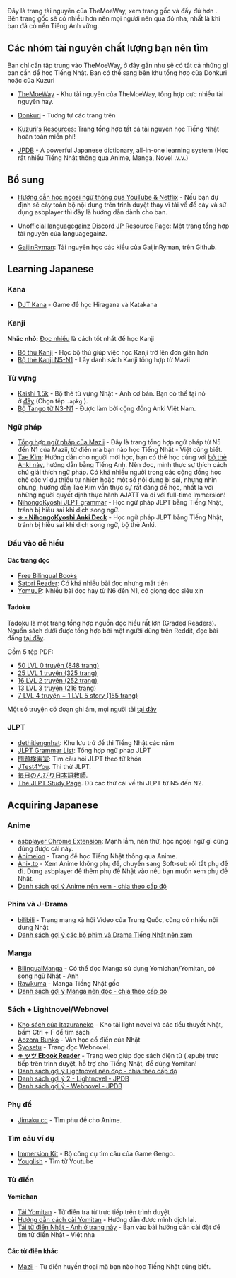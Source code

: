 Đây là trang tài nguyên của TheMoeWay, xem trang gốc và đầy đủ hơn . Bên trang gốc sẽ có nhiều hơn nên mọi người nên qua đó nha, nhất là khi bạn đã có nền Tiếng Anh vững.


## Các nhóm tài nguyên chất lượng bạn nên tìm

Bạn chỉ cần tập trung vào TheMoeWay, ở đây gần như sẽ có tất cả những gì bạn cần để học Tiếng Nhật. Bạn có thể sang bên khu tổng hợp của Donkuri hoặc của Kuzuri

- [TheMoeWay](https://learnjapanese.moe/resources/) - Khu tài nguyên của TheMoeWay, tổng hợp cực nhiều tài nguyên hay.
- [Donkuri](https://donkuri.github.io/learn-japanese) - Tương tự các trang trên
- [Kuzuri's Resources](https://kuzuri.neocities.org/resources): Trang tổng hợp tất cả tài nguyên học Tiếng Nhật hoàn toàn miễn phí!

- [JPDB](https://jpdb.io/) - A powerful Japanese dictionary, all-in-one learning system (Học rất nhiều Tiếng Nhật thông qua Anime, Manga, Novel .v.v.)

## Bổ sung
- [Hướng dẫn học ngoại ngữ thông qua YouTube & Netflix](https://docs.google.com/document/d/1YaHBu5obEmn83kh20NHkWW_eOYXc7_EAPXTJmDHy1y4/edit) - Nếu bạn dự định sẽ cày toàn bộ nội dung trên trình duyệt thay vì tải về để cày và sử dụng asbplayer thì đây là hướng dẫn dành cho bạn.

- [Unofficial languagegainz Discord JP Resource Page](https://docs.google.com/document/d/1EyIKdsFgsakIh568loSanprRbgzZeAiRTNVkDWoY5RI/edit#heading=h.vf40j64cv0rm): Một trang tổng hợp tài nguyên của languagegainz.
- [GaijinRyman](https://github.com/GaijinRyman/JapaneseResources): Tài nguyên học các kiểu của GaijinRyman, trên Github.

## Learning Japanese

### Kana
- [DJT Kana](https://djtguide.neocities.org/kana/index.html) - Game để học Hiragana và Katakana

### Kanji
**Nhắc nhỏ:** [Đọc nhiều](doc.md) là cách tốt nhất để học Kanji

- [Bộ thủ Kanji](https://ankivn.com/bo-the/ngoai-ngu/tieng-nhat/bo-thu-chu-han/) - Học bộ thủ giúp việc học Kanji trở lên đơn giản hơn 
- [Bộ thẻ Kanji N5-N1](https://ankivn.com/bo-the/ngoai-ngu/tieng-nhat/ngu-phap-tieng-nhat-n5-n1-mazii/) - Lấy danh sách Kanji tổng hợp từ Mazii


### Từ vựng

- [Kaishi 1.5k](https://ankiweb.net/shared/info/1196762551) - Bộ thẻ từ vựng Nhật - Anh cơ bản. Bạn có thể tại nó ở [đây](https://github.com/donkuri/Kaishi/releases) (Chọn tệp `.apkg` ).
- [Bộ Tango từ N3-N1](https://ankivn.com/uncategorized/deck-tango-n321vietsub/) - Được làm bởi cộng đồng Anki Việt Nam.

### Ngữ pháp

- [Tổng hợp ngữ pháp của Mazii](https://mazii.net/vi-VN/jlpt/grammar/) - Đây là trang tổng hợp ngữ pháp từ N5 đến N1 của Mazii, từ điển mà bạn nào học Tiếng Nhật - Việt cũng biết.
- [Tae Kim](https://guidetojapanese.org/learn/grammar): Hướng dẫn cho người mới học, bạn có thể học cùng với [bộ thẻ Anki này](https://ankiweb.net/shared/info/911122782), hướng dẫn bằng Tiếng Anh. Nên đọc, mình thực sự thích cách chú giải thích ngữ pháp. Có khá nhiều người trong các cộng đồng học chê các ví dụ thiếu tự nhiên hoặc một số nội dung bị sai, nhưng nhìn chung, hướng dẫn Tae Kim vẫn thực sự rất đáng để học, nhất là với những người quyết định thực hành AJATT và đi với full-time Immersion!
- [NihongoKyoshi JLPT grammar](https://nihongokyoshi-net.com/jlpt-grammars/) - Học ngữ pháp JLPT bằng Tiếng Nhật, tránh bị hiểu sai khi dịch song ngữ.
- **[※ - NihongoKyoshi Anki Deck](https://drive.google.com/file/d/1tDBaabwgZMO8nxkcwcw4qBXayuk_513T/view?usp=sharing)** - Học ngữ pháp JLPT bằng Tiếng Nhật, tránh bị hiểu sai khi dịch song ngữ, bộ thẻ Anki.

### Đầu vào dễ hiểu

#### Các trang đọc
- [Free Bilingual Books](http://bilinguis.com/)
- [Satori Reader](https://www.satorireader.com/): Có khá nhiều bài đọc nhưng mất tiền
- [YomuJP](https://yomujp.com/): Nhiều bài đọc hay từ N6 đến N1, có giọng đọc siêu xịn

#### Tadoku

Tadoku là một trang tổng hợp nguồn đọc hiểu rất lớn (Graded Readers). Nguồn sách dưới được tổng hợp bởi một người dùng trên Reddit, đọc bài đăng [tại đây](https://www.reddit.com/r/LearnJapanese/comments/eggyg9/more_complete_version_of_the_tadoku_pdf_merged/).

Gồm 5 tệp PDF:

- [50 LVL 0 truyện (848 trang)](https://drive.google.com/file/d/1dSSvUb__gtjKHHsen1t0MGrxmnHi0N7h/view)
- [25 LVL 1 truyện (325 trang)](https://drive.google.com/file/d/11ptkp3EoSpDwwXMp2Yiy6ILpxCT9wQrd/view)
- [16 LVL 2 truyện (252 trang)](https://drive.google.com/file/d/1c27rUXQzayEm7FYulAnlzcQWXksOHc5B/view)
- [13 LVL 3 truyện (216 trang)](https://drive.google.com/file/d/1LUiJG27VuiEzFaN29ROsd4P8JfFOwwqv/view) 
- [7 LVL 4 truyện + 1 LVL 5 story (155 trang)](https://drive.google.com/file/d/1BAgIrATCoE2KP1ixXU9niO5Qe61hlunu/view)

Một số truyện có đoạn ghi âm, mọi người tải [tại đây](https://tadoku.org/japanese/audio-downloads/)

### JLPT

- [dethitiengnhat](https://dethitiengnhat.com/en/): Khu lưu trữ đề thi Tiếng Nhật các năm
- [JLPT Grammar List](https://jlptgrammarlist.neocities.org/): Tổng hợp ngữ pháp JLPT
- [問題検索室](http://www.n-lab.org/library/mondai/): Tìm câu hỏi JLPT theo từ khóa
- [JTest4You](https://japanesetest4you.com/). Thi thử JLPT.
- [毎日のんびり日本語教師](https://nihongonosensei.net/).
- [The JLPT Study Page](https://www.jlptstudy.net/). Đủ các thứ cái về thi JLPT từ N5 đến N2.


## Acquiring Japanese

### Anime
- [asbplayer Chrome Extension](https://github.com/killergerbah/asbplayer/releases): Mạnh lắm, nên thử, học ngoại ngữ gì cũng dùng được cái này.
- [Animelon](https://animelon.com/) - Trang để học Tiếng Nhật thông qua Anime.
- [Anix.to](https://anix.to/home) - Xem Anime không phụ đề, chuyển sang Soft-sub rồi tắt phụ đề đi. Dùng asbplayer để thêm phụ đề Nhật vào nếu bạn muốn xem phụ đề Nhật.
- [Danh sách gợi ý Anime nên xem - chia theo cấp độ](https://ixrec.neocities.org/immersion/anime)


### Phim và J-Drama
- [bilibili](https://www.bilibili.com/) - Trang mạng xã hội Video của Trung Quốc, cũng có nhiều nội dung Nhật
- [Danh sách gợi ý các bộ phim và Drama Tiếng Nhật nên xem](https://ixrec.neocities.org/immersion/tv)

### Manga
- [BilingualManga](https://bilingualmanga.org/) - Có thể đọc Manga sử dụng Yomichan/Yomitan, có song ngữ Nhật - Anh
- [Rawkuma](https://rawkuma.com/) - Manga Tiếng Nhật gốc
- [Danh sách gợi ý Manga nên đọc - chia theo cấp độ](https://ixrec.neocities.org/immersion/manga)

### Sách + Lightnovel/Webnovel

- [Kho sách của Itazuraneko](https://yonde.itazuraneko.org/) - Kho tải light novel và các tiểu thuyết Nhật, bấm Ctrl + F để tìm sách
- [Aozora Bunko](https://www.aozora.gr.jp/) - Văn học cổ điển của Nhật
- [Syosetu](https://syosetu.com/) - Trang đọc Webnovel.
- **[※ ッツ Ebook Reader](https://ttu-ebook.web.app/)** - Trang web giúp đọc sách điện tử (.epub) trực tiếp trên trình duyệt, hỗ trợ cho Tiếng Nhật, để dùng Yomitan!
- [Danh sách gợi ý Lightnovel nên đọc - chia theo cấp độ](https://ixrec.neocities.org/immersion/novels)
- [Danh sách gợi ý 2 - Lightnovel - JPDB](https://jpdb.io/novel-difficulty-list) 
- [Danh sách gợi ý - Webnovel - JPDB](https://jpdb.io/web-novel-difficulty-list)

### Phụ đề
- [Jimaku.cc](https://jimaku.cc/) - Tìm phụ đề cho Anime.

### Tìm câu ví dụ
- [Immersion Kit](https://www.immersionkit.com/) - Bộ công cụ tìm câu của Game Gengo.
- [Youglish](https://youglish.com/japanese) - Tìm từ Youtube


### Từ điển

#### Yomichan

- [Tải Yomitan](https://foosoft.net/projects/yomichan/) - Từ điển tra từ trực tiếp trên trình duyệt
- [Hướng dẫn cách cài Yomitan](setup-yomichan.md) - Hướng dẫn được mình dịch lại.
- [Tải từ điển Nhật - Anh ở trang này](https://github.com/MarvNC/yomichan-dictionaries) - Bạn vào bài hướng dẫn cài đặt để tìm từ điển Nhật - Việt nha

#### Các từ điển khác

- [Mazii](https://mazii.net) - Từ điển huyền thoại mà bạn nào học Tiếng Nhật cũng biết.
